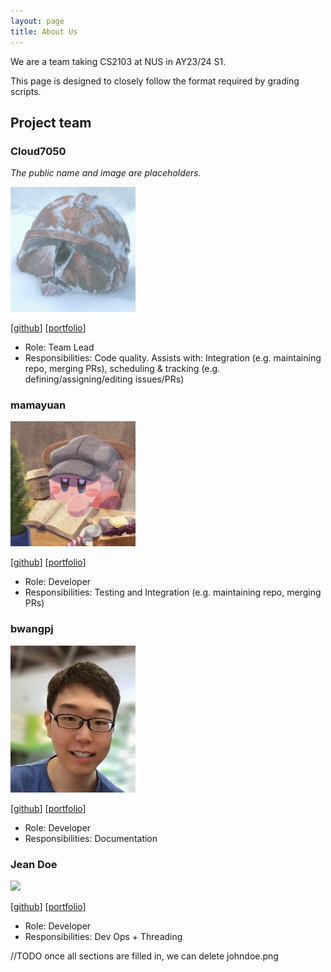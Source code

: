 ```yaml
---
layout: page
title: About Us
---
```


We are a team taking CS2103 at NUS in AY23/24 S1.

This page is designed to closely follow the format required by grading scripts.

## Project team

### Cloud7050

*The public name and image are placeholders.*

<img src="./images/cloud7050.png" width="200px">

[[github](https://github.com/Cloud7050)]
[[portfolio](./team/cloud7050.md)]

- Role: Team Lead
- Responsibilities: Code quality. Assists with: Integration (e.g. maintaining repo, merging PRs), scheduling & tracking (e.g. defining/assigning/editing issues/PRs)

### mamayuan

<img src="images/mamayuan.png" width="200px">

[[github](http://github.com/mamayuan)]
[[portfolio](./team/mamayuan.md)]

* Role: Developer
* Responsibilities: Testing and Integration (e.g. maintaining repo, merging PRs)

### bwangpj

<img src="./images/bwangpj.png" width="200px">

[[github](http://github.com/bwangpj)] 
[[portfolio](./team/bwangpj.md)]

- Role: Developer
- Responsibilities: Documentation 

### Jean Doe

<img src="./images/johndoe.png" width="200px">

[[github](http://github.com/johndoe)]
[[portfolio](./team/johndoe.md)]

- Role: Developer
- Responsibilities: Dev Ops + Threading

//TODO once all sections are filled in, we can delete johndoe.png
